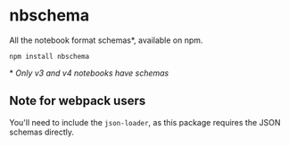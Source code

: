 # nbschema

All the notebook format schemas\*, available on npm.

```
npm install nbschema
```

\* *Only v3 and v4 notebooks have schemas* 

## Note for webpack users

You'll need to include the `json-loader`, as this package requires the JSON schemas directly.


